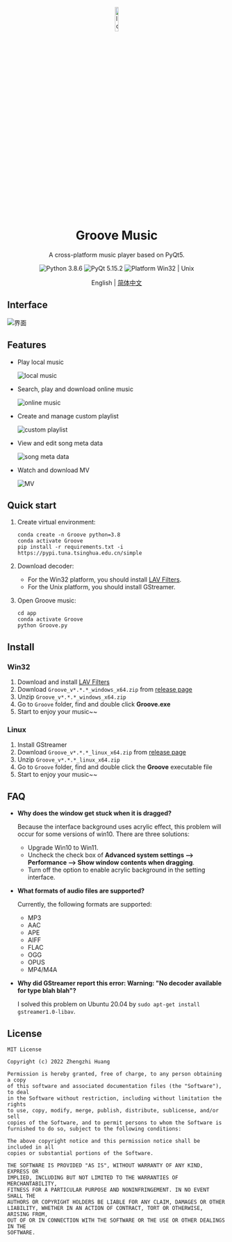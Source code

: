 <p align="center">
  <img width="12%" align="center" src="app/resource/images/logo/logo.png" alt="logo">
</p>
  <h1 align="center">
  Groove Music
</h1>
<p align="center">
  A cross-platform music player based on PyQt5.
</p>

<p align="center">

  <a style="text-decoration:none">
    <img src="https://img.shields.io/badge/Python-3.8.6-blue.svg?color=00B16A" alt="Python 3.8.6"/>
  </a>

  <a style="text-decoration:none">
    <img src="https://img.shields.io/badge/PyQt-5.15.2-blue?color=00B16A" alt="PyQt 5.15.2"/>
  </a>

  <a style="text-decoration:none">
    <img src="https://img.shields.io/badge/Platform-Win32%20|%20Unix-blue?color=00B16A" alt="Platform Win32 | Unix"/>
  </a>
</p>

<p align="center">
English | <a href="docs/README_zh.md">简体中文</a>
</p>

## Interface
![界面](docs/screenshot/Groove音乐.png)

## Features

* Play local music

  ![local music](docs/screenshot/本地音乐.gif)

* Search, play and download online music

  ![online music](docs/screenshot/在线音乐.gif)

* Create and manage custom playlist

  ![custom playlist](docs/screenshot/播放列表.gif)

* View and edit song meta data

  ![song meta data](docs/screenshot/歌曲信息.gif)

* Watch and download MV

  ![MV](docs/screenshot/播放和下载MV.png)



## Quick start
1. Create virtual environment:

    ```shell
    conda create -n Groove python=3.8
    conda activate Groove
    pip install -r requirements.txt -i https://pypi.tuna.tsinghua.edu.cn/simple
    ```

2. Download decoder:
   * For the Win32 platform, you should install [LAV Filters](https://github.com/Nevcairiel/LAVFilters/releases/download/0.74/LAVFilters-0.74-Installer.exe).
   * For the Unix platform, you should install GStreamer.

3. Open Groove music:

    ```shell
    cd app
    conda activate Groove
    python Groove.py
    ```

## Install
### Win32
1. Download and install [LAV Filters](https://github.com/Nevcairiel/LAVFilters/releases/download/0.74/LAVFilters-0.74-Installer.exe)
2. Download `Groove_v*.*.*_windows_x64.zip` from [release page](https://github.com/zhiyiYo/Groove/releases)
3. Unzip `Groove_v*.*.*_windows_x64.zip`
4. Go to `Groove` folder, find and double click **Groove.exe**
5. Start to enjoy your music~~

### Linux
1. Install GStreamer
2. Download `Groove_v*.*.*_linux_x64.zip` from [release page](https://github.com/zhiyiYo/Groove/releases)
3. Unzip `Groove_v*.*.*_linux_x64.zip`
4. Go to `Groove` folder, find and double click the **Groove** executable file
5. Start to enjoy your music~~


## FAQ
* **Why does the window get stuck when it is dragged?**

  Because the interface background uses acrylic effect, this problem will occur for some versions of win10. There are three solutions:

  * Upgrade Win10 to Win11.
  * Uncheck the check box of **Advanced system settings --> Performance --> Show window contents when dragging**.
  * Turn off the option to enable acrylic background in the setting interface.

* **What formats of audio files are supported?**

  Currently, the following formats are supported:
  * MP3
  * AAC
  * APE
  * AIFF
  * FLAC
  * OGG
  * OPUS
  * MP4/M4A

* **Why did GStreamer report this error: Warning: "No decoder available for type blah blah"?**

  I solved this problem on Ubuntu 20.04 by `sudo apt-get install gstreamer1.0-libav`.

## License
```
MIT License

Copyright (c) 2022 Zhengzhi Huang

Permission is hereby granted, free of charge, to any person obtaining a copy
of this software and associated documentation files (the "Software"), to deal
in the Software without restriction, including without limitation the rights
to use, copy, modify, merge, publish, distribute, sublicense, and/or sell
copies of the Software, and to permit persons to whom the Software is
furnished to do so, subject to the following conditions:

The above copyright notice and this permission notice shall be included in all
copies or substantial portions of the Software.

THE SOFTWARE IS PROVIDED "AS IS", WITHOUT WARRANTY OF ANY KIND, EXPRESS OR
IMPLIED, INCLUDING BUT NOT LIMITED TO THE WARRANTIES OF MERCHANTABILITY,
FITNESS FOR A PARTICULAR PURPOSE AND NONINFRINGEMENT. IN NO EVENT SHALL THE
AUTHORS OR COPYRIGHT HOLDERS BE LIABLE FOR ANY CLAIM, DAMAGES OR OTHER
LIABILITY, WHETHER IN AN ACTION OF CONTRACT, TORT OR OTHERWISE, ARISING FROM,
OUT OF OR IN CONNECTION WITH THE SOFTWARE OR THE USE OR OTHER DEALINGS IN THE
SOFTWARE.
```